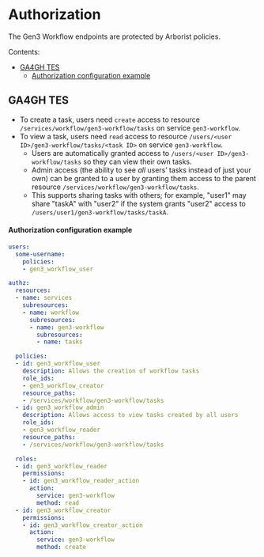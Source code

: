# Authorization

The Gen3 Workflow endpoints are protected by Arborist policies.

Contents:
- [GA4GH TES](#ga4gh-tes)
  - [Authorization configuration example](#authorization-configuration-example)

## GA4GH TES

- To create a task, users need `create` access to resource `/services/workflow/gen3-workflow/tasks` on service `gen3-workflow`.
- To view a task, users need `read` access to resource `/users/<user ID>/gen3-workflow/tasks/<task ID>` on service `gen3-workflow`.
  - Users are automatically granted access to `/users/<user ID>/gen3-workflow/tasks` so they can view their own tasks.
  - Admin access (the ability to see _all_ users’ tasks instead of just your own) can be granted to a user by granting them access to the parent resource `/services/workflow/gen3-workflow/tasks`.
  - This supports sharing tasks with others; for example, "user1" may share "taskA" with "user2" if the system grants "user2" access to `/users/user1/gen3-workflow/tasks/taskA`.

#### Authorization configuration example

```yaml
users:
  some-username:
    policies:
    - gen3_workflow_user

authz:
  resources:
  - name: services
    subresources:
    - name: workflow
      subresources:
      - name: gen3-workflow
        subresources:
        - name: tasks

  policies:
  - id: gen3_workflow_user
    description: Allows the creation of workflow tasks
    role_ids:
    - gen3_workflow_creator
    resource_paths:
    - /services/workflow/gen3-workflow/tasks
  - id: gen3_workflow_admin
    description: Allows access to view tasks created by all users
    role_ids:
    - gen3_workflow_reader
    resource_paths:
    - /services/workflow/gen3-workflow/tasks

  roles:
  - id: gen3_workflow_reader
    permissions:
    - id: gen3_workflow_reader_action
      action:
        service: gen3-workflow
        method: read
  - id: gen3_workflow_creator
    permissions:
    - id: gen3_workflow_creator_action
      action:
        service: gen3-workflow
        method: create
```
